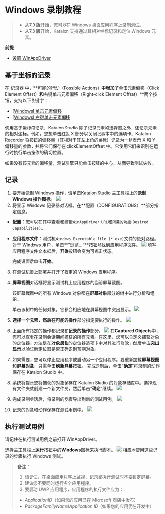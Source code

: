 # Windows 录制教程

> - 从**7.0 版**开始，您可以在 Windows 桌面应用程序上录制测试。
> - 从**7.8 版**开始，Katalon 支持通过其相对坐标记录和定位 Windows 元素。

**前提**

- [设置 WinAppDriver](https://docs.katalon.com/katalon-studio/docs/setup-winappdriver.html)

## 基于坐标的记录

在 记录器 中，**可能的行动（Possible Actions）**中增加了**单击元素偏移（Click Element Offset）**和**右键单击元素偏移（Right-click Element Offset）**两个按钮，支持以下关键字：

- [[Windows\] 单击元素偏移](https://docs.katalon.com/katalon-studio/docs/windows-kw-click-element-offset.html)
- [[Windows\] 右键单击元素偏移](https://docs.katalon.com/katalon-studio/docs/windows-kw-rightclick-element-offset.html)

使用基于坐标的记录，Katalon Studio 除了记录元素的选择器之外，还记录元素的相对坐标。例如，您想单击红色 X 部分以关闭记事本中的选项卡。Katalon Recorder 将按钮的偏移量（其相对于其左上角的坐标）记录为一组表示 X 和 Y 偏移量的参数，并将它们保存在 clickElementOffset 中。它使用它们来识别在运行时执行单击操作的确切位置。

如果没有该元素的偏移量，测试引擎只能单击按钮的中心，从而导致测试失败。

## 记录

1. 要开始录制 Windows 操作，请单击Katalon Studio 主工具栏上的**录制 Windows 操作图标。**
![](../imgs/zs/img-026-01.png)
2. 将显示 Windows 记录器对话框。在**配置（CONFIGURATIONS）**部分指定信息。

- **配置**：您可以在其中查看和编辑`WinAppDriver URL`和`所需的功能(Desired Capabilities)`。

- **应用程序文件**：测试机`Windows Executable File (*.exe)`文件的绝对路径。对于 Windows 用户，单击**”浏览...“**按钮以找到应用程序文件。
  ![](../imgs/zs/img-026-02.png)
  填写应用程序文件文本框后，**开始**按钮会变为可点击状态。

  完成设置后单击**开始**。

3. 在测试机器上部署并打开了指定的 Windows 应用程序。

4. **屏幕视图**对话框将显示测试机上应用程序的当前屏幕截图。

   该屏幕截图中的所有 Windows 对象都在**屏幕对象**部分的树中进行分析和组织。

   单击该树中的任何对象，它都会相应地在屏幕视图中突出显示。
![](../imgs/zs/img-026-03.png)
5. **选择一个元素，然后在可能的操作**部分指定要执行的操作。
![](../imgs/zs/img-026-04.png)
6. 上面所有指定的操作都记录在**记录的操作**部分。
![](../imgs/zs/img-026-05.png)
   在**Captured Objects**中，您可以查看在录制会话期间捕获的所有元素。在这里，您可以自定义捕获对象的定位器，方法是在**对象属性**的定位器选项卡中对其进行修改，然后单击**突出显示**以验证新定位器是否正确识别预期对象。

7. 如果需要，您可以停止应用程序或启动另一个应用程序。要重新加载**屏幕视图**和**屏幕对象**，只需单击**刷新屏幕**按钮。
   完成录制后，单击“**确定**”将录制的动作保存在 Katalon Studio 中。

8. 系统将提示您将捕获的对象保存在 Katalon Studio 的对象存储库中。选择现有文件夹或创建一个新文件夹，然后单击“**确定**”继续。
![](../imgs/zs/img-026-06.png)
9. 完成录制会话后，将录制的步骤导出到新的测试用例。
![](../imgs/zs/img-026-07.png)
10. 记录的对象和动作保存在测试用例中。
![](../imgs/zs/img-026-08.png)
## 执行测试用例

请记住在执行测试用例之前打开 WinAppDriver。

选择主工具栏上**运行**按钮中的**Windows**图标来执行脚本。
![](../imgs/zs/img-026-09.png)
相应地使用这些记录的步骤执行 Windows 测试。

> **备注**：
>
> 1. 请记住，在桌面应用程序上监视、记录或执行测试时不要锁定屏幕。
> 2. 建议您不要同时运行多个应用程序。
> 3. 要启动 UWP 应用程序，应用程序的执行文件应为：
>
> - *ApplicationID*（如果您的应用已在 Microsoft 商店中发布）
> - *PackageFamilyName!Application ID*（如果您的应用仍在开发中）

